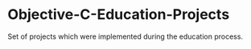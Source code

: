 # Objective-C-Education-Projects
Set of projects which were implemented during the education process.
